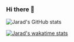 ### Hi there 👋

![Jarad's GitHub stats](https://github-readme-stats.vercel.app/api?username=jarad1&show_icons=true&theme=radical)

[![Jarad's wakatime stats](https://github-readme-stats.vercel.app/api/wakatime?username=jarad1)](https://github.com/anuraghazra/github-readme-stats)
<!--
**jarad1/jarad1** is a ✨ _special_ ✨ repository because its `README.md` (this file) appears on your GitHub profile.

Here are some ideas to get you started:

- 🔭 I’m currently working on ...
- 🌱 I’m currently learning ...
- 👯 I’m looking to collaborate on ...
- 🤔 I’m looking for help with ...
- 💬 Ask me about ...
- 📫 How to reach me: ...
- 😄 Pronouns: ...
- ⚡ Fun fact: ...
-->
